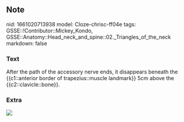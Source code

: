 ## Note
nid: 1661020713938
model: Cloze-chrisc-ff04e
tags: GSSE::!Contributor::Mickey_Kondo, GSSE::Anatomy::Head_neck_and_spine::02._Triangles_of_the_neck
markdown: false

### Text
After the path of the accessory nerve ends, it disappears beneath the {{c1::anterior border of trapezius::muscle landmark}} 5cm above the {{c2::clavicle::bone}}.

### Extra
<img src="Accessory-nerve-Distribution.jpg">
